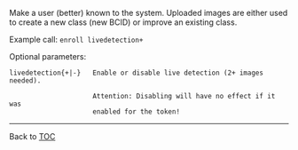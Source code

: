 Make a user (better) known to the system. Uploaded images are either used to
create a new class (new BCID) or improve an existing class.

Example call: `enroll livedetection+`


Optional parameters:

    livedetection{+|-}   Enable or disable live detection (2+ images needed).

                         Attention: Disabling will have no effect if it was
                         enabled for the token!


---

Back to [TOC](./toc.md)